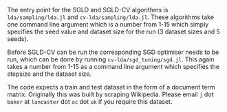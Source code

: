 The entry point for the SGLD and SGLD-CV algorithms is `lda/sampling/lda.jl` and `cv-lda/sampling/lda.jl`. These algorithms take one command line argument which is a number from 1-15 which simply specifies the seed value and dataset size for the run (3 dataset sizes and 5 seeds). 

Before SGLD-CV can be run the corresponding SGD optimiser needs to be run, which can be done by running `cv-lda/sgd_tuning/sgd.jl`. This again takes a number from 1-15 as a command line argument which specifies the stepsize and the dataset size.

The code expects a train and test dataset in the form of a document term matrix. Originally this was built by scraping Wikipedia. Please email `j` dot `baker` at `lancaster` dot `ac` dot `uk` if you require this dataset.
